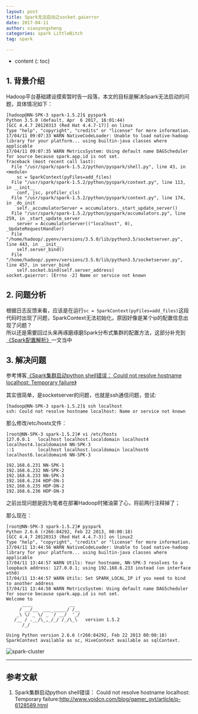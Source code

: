 ```yaml
---
layout: post
title: Spark无法启动之socket.gaierror
date: 2017-04-11
author: xiaoyongsheng
categories: spark LittleBitch
tag: spark 

---
```


* content
{: toc}

## 1. 背景介绍  

Hadoop平台基础建设摸索暂时告一段落，本文的目标是解决Spark无法启动的问题，具体情况如下：  

```shell
[hadoop@NN-SPK-3 spark-1.5.2]$ pyspark
Python 3.5.0 (default, Apr  6 2017, 16:01:44) 
[GCC 4.4.7 20120313 (Red Hat 4.4.7-17)] on linux
Type "help", "copyright", "credits" or "license" for more information.
17/04/11 09:07:33 WARN NativeCodeLoader: Unable to load native-hadoop library for your platform... using builtin-java classes where applicable
17/04/11 09:07:35 WARN MetricsSystem: Using default name DAGScheduler for source because spark.app.id is not set.
Traceback (most recent call last):
  File "/usr/spark/spark-1.5.2/python/pyspark/shell.py", line 43, in <module>
    sc = SparkContext(pyFiles=add_files)
  File "/usr/spark/spark-1.5.2/python/pyspark/context.py", line 113, in __init__
    conf, jsc, profiler_cls)
  File "/usr/spark/spark-1.5.2/python/pyspark/context.py", line 174, in _do_init
    self._accumulatorServer = accumulators._start_update_server()
  File "/usr/spark/spark-1.5.2/python/pyspark/accumulators.py", line 259, in _start_update_server
    server = AccumulatorServer(("localhost", 0), _UpdateRequestHandler)
  File "/home/hadoop/.pyenv/versions/3.5.0/lib/python3.5/socketserver.py", line 443, in __init__
    self.server_bind()
  File "/home/hadoop/.pyenv/versions/3.5.0/lib/python3.5/socketserver.py", line 457, in server_bind
    self.socket.bind(self.server_address)
socket.gaierror: [Errno -2] Name or service not known
```

## 2. 问题分析  

根据日志反馈来看，应该是在运行`sc = SparkContext(pyFiles=add_files)`这段代码时出现了问题，SparkContext无法初始化，原因好像是某个ip的配置信息出现了问题？  
所以还是需要回过头来再琢磨琢磨Spark分布式集群的配置方法，这部分补充到[《Spark配置解析》](https://betterxys.github.io/2017/04/01/spark-setup/)一文当中

## 3. 解决问题  

参考博客[《Spark集群启动python shell错误： Could not resolve hostname localhost: Temporary failure》](http://www.voidcn.com/blog/gamer_gyt/article/p-6128589.html)  

其实很简单，是socketserver的问题，也就是ssh通信问题，尝试:  

```shell
[hadoop@NN-SPK-3 spark-1.5.2]$ ssh localhost
ssh: Could not resolve hostname localhost: Name or service not known
```

那么修改/etc/hosts文件：  

```shell
[root@NN-SPK-3 spark-1.5.2]# vi /etc/hosts
127.0.0.1   localhost localhost.localdomain localhost4 localhost4.localdomain4 NN-SPK-3
::1         localhost localhost.localdomain localhost6 localhost6.localdomain6 NN-SPK-3

192.168.6.231 NN-SPK-1
192.168.6.232 NN-SPK-2
192.168.6.233 NN-SPK-3
192.168.6.234 HDP-DN-1
192.168.6.235 HDP-DN-2
192.168.6.236 HDP-DN-3
```

之前出现问题是因为笔者在部署Hadoop时猪油蒙了心，将前两行注释掉了；  

那么现在：  

```shell
[root@NN-SPK-3 spark-1.5.2]# pyspark
Python 2.6.6 (r266:84292, Feb 22 2013, 00:00:18) 
[GCC 4.4.7 20120313 (Red Hat 4.4.7-3)] on linux2
Type "help", "copyright", "credits" or "license" for more information.
17/04/11 13:44:56 WARN NativeCodeLoader: Unable to load native-hadoop library for your platform... using builtin-java classes where applicable
17/04/11 13:44:57 WARN Utils: Your hostname, NN-SPK-3 resolves to a loopback address: 127.0.0.1; using 192.168.6.233 instead (on interface eth0)
17/04/11 13:44:57 WARN Utils: Set SPARK_LOCAL_IP if you need to bind to another address
17/04/11 13:44:58 WARN MetricsSystem: Using default name DAGScheduler for source because spark.app.id is not set.
Welcome to
      ____              __
     / __/__  ___ _____/ /__
    _\ \/ _ \/ _ `/ __/  '_/
   /__ / .__/\_,_/_/ /_/\_\   version 1.5.2
      /_/

Using Python version 2.6.6 (r266:84292, Feb 22 2013 00:00:18)
SparkContext available as sc, HiveContext available as sqlContext.
```
![spark-cluster](http://i.imgur.com/zUQx6Rm.png)

---
## 参考文献  
1. Spark集群启动python shell错误： Could not resolve hostname localhost: Temporary failure:http://www.voidcn.com/blog/gamer_gyt/article/p-6128589.html  

